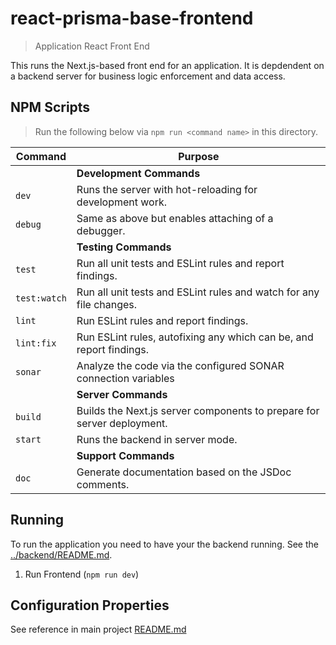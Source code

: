 # react-prisma-base-frontend

> Application React Front End

This runs the Next.js-based front end for an application.  It is depdendent on a backend server for business logic enforcement and data access.

## NPM Scripts

> Run the following below via `npm run <command name>` in this directory.

| Command              | Purpose                                                                        |
| -------------------- | ------------------------------------------------------------------------------ |
|                      | **Development Commands**                                                       |
| `dev`                | Runs the server with hot-reloading for development work.                       |
| `debug`              | Same as above but enables attaching of a debugger.                             |
|                      | **Testing Commands**                                                           |
| `test`               | Run all unit tests and ESLint rules and report findings.                       |
| `test:watch`         | Run all unit tests and ESLint rules and watch for any file changes.            |
| `lint`               | Run ESLint rules and report findings.                                          |
| `lint:fix`           | Run ESLint rules, autofixing any which can be, and report findings.            |
| `sonar`              | Analyze the code via the configured SONAR connection variables                 |
|                      | **Server Commands**                                                            |
| `build`              | Builds the Next.js server components to prepare for server deployment.         |
| `start`              | Runs the backend in server mode.                                               |
|                      | **Support Commands**                                                           |
| `doc`                | Generate documentation based on the JSDoc comments.                            |

## Running

To run the application you need to have your the backend running.  See the [../backend/README.md](../backend/README.md).

1. Run Frontend (`npm run dev`)

## Configuration Properties

See reference in main project [README.md](../README.md)
